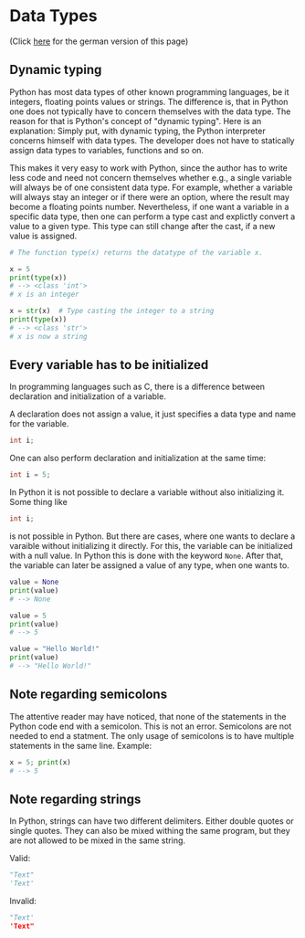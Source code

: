 # Data Types
(Click [here](https://jensliebehenschel.github.io/ShortPythonIntro/de/datentypen.html) for the german version of this page)

## Dynamic typing

Python has most data types of other known programming languages, be it integers, floating points values or strings.
The difference is, that in Python one does not typically have to concern themselves with the data type.
The reason for that is Python's concept of "dynamic typing".
Here is an explanation:
Simply put, with dynamic typing, the Python interpreter concerns himself with data types. The developer does not have to statically assign data types to variables, functions and so on.

This makes it very easy to work with Python, since the author has to write less code and need not concern themselves whether e.g., a single variable will always be of one consistent data type. For example, whether a variable will always stay an integer or if there were an option, where the result may become a floating points number.
Nevertheless, if one want a variable in a specific data type, then one can perform a type cast and explictly convert a value to a given type. This type can still change after the cast, if a new value is assigned.

```Python
# The function type(x) returns the datatype of the variable x. 

x = 5
print(type(x))
# --> <class 'int'>
# x is an integer

x = str(x)  # Type casting the integer to a string
print(type(x))
# --> <class 'str'>
# x is now a string
```

## Every variable has to be initialized

In programming languages such as C, there is a difference between declaration and initialization of a variable.

A declaration does not assign a value, it just specifies a data type and name for the variable.
```C
int i;
```
One can also perform declaration and initialization at the same time:
```C
int i = 5;
```
In Python it is not possible to declare a variable without also initializing it.
Some thing like
```C
int i;
```
is not possible in Python.
But there are cases, where one wants to declare a varaible without initializing it directly. For this, the variable can be initialized with a null value. In Python this is done with the keyword <code>None</code>.
After that, the variable can later be assigned a value of any type, when one wants to.
```Python
value = None
print(value)
# --> None

value = 5
print(value)
# --> 5

value = "Hello World!"
print(value)
# --> "Hello World!"
```

## Note regarding semicolons

The attentive reader may have noticed, that none of the statements in the Python code end with a semicolon. This is not an error. Semicolons are not needed to end a statment. The only usage of semicolons is to have multiple statements in the same line.
Example:
```Python
x = 5; print(x)
# --> 5
```

## Note regarding strings
In Python, strings can have two different delimiters. Either double quotes or single quotes. They can also be mixed withing the same program, but they are not allowed to be mixed in the same string.

Valid:
```Python
"Text"
'Text'
```

Invalid:
```Python
"Text'
'Text"
```
